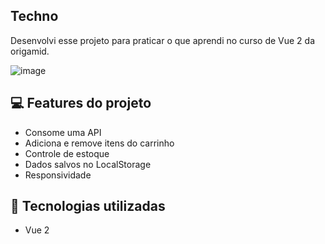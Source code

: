 ## Techno
Desenvolvi esse projeto para praticar o que aprendi no curso de Vue 2 da origamid.

![image](https://user-images.githubusercontent.com/87664619/200877690-b42bddb2-0b75-4241-a6c9-1c4d6654baa7.png)


## 💻 Features do projeto

- Consome uma API
- Adiciona e remove itens do carrinho
- Controle de estoque
- Dados salvos no LocalStorage
- Responsividade

## 🚀 Tecnologias utilizadas
- Vue 2

